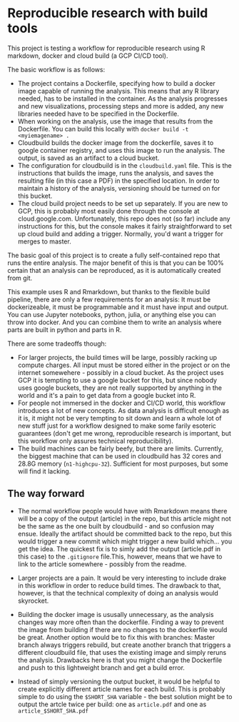 # Reproducible research with build tools

This project is testing a workflow for reproducible research using R markdown, docker and cloud build (a GCP CI/CD tool).

The basic workflow is as follows:
- The project contains a Dockerfile, specifying how to build a docker image capable of running the analysis. This means that any R library needed, has to be installed in the container. As the analysis progresses and new visualizations, processing steps and more is added, any new libraries needed have to be specified in the Dockerfile.
- When working on the analysis, use the image that results from the Dockerfile. You can build this locally with `docker build -t <myiemagename> .`
- Cloudbuild builds the docker image from the dockerfile, saves it to google container registry, and uses this image to run the analysis. The output, is saved as an artifact to a cloud bucket.
- The configuration for cloudbuild is in the `cloudbuild.yaml` file. This is the instructions that builds the image, runs the analysis, and saves the resulting file (in this case a PDF) in the specified location. In order to maintain a history of the analysis, versioning should be turned on for this bucket.
- The cloud build project needs to be set up separately. If you are new to GCP, this is probably most easily done through the console at cloud.google.com. Unfortunately, this repo does not (so far) include any instructions for this, but the console makes it fairly straightforward to set up cloud build and adding a trigger. Normally, you'd want a trigger for merges to master.

The basic goal of this project is to create a fully self-contained repo that runs the entire analysis. The major benefit of this is that you can be 100% certain that an analysis can be reproduced, as it is automatically created from git.

This example uses R and Rmarkdown, but thanks to the flexible build pipeline, there are only a few requirements for an analysis: It must be dockerizeable, it must be programmable and it must have input and output. You can use Jupyter notebooks, python, julia, or anything else you can throw into docker. And you can combine them to write an analysis where parts are built in python and parts in R.

There are some tradeoffs though:
- For larger projects, the build times will be large, possibly racking up compute charges. All input must be stored either in the project or on the internet somewehere - possibly in a cloud bucket. As the project uses GCP it is tempting to use a google bucket for this, but since nobody uses google buckets, they are not really supported by anything in the world and it's a pain to get data from a google bucket into R.
- For people not immersed in the docker and CI/CD world, this workflow introduces a lot of new concepts. As data analysis is difficult enough as it is, it might not be very tempting to sit down and learn a whole lot of new stuff just for a workflow designed to make some farily esoteric guarantees (don't get me wrong, reproducible research is important, but this workflow only assures technical reproducibility).
- The build machines can be fairly beefy, but there are limits. Currently, the biggest machine that can be used in cloudbuild has 32 cores and 28.8G memory (`n1-highcpu-32`). Sufficient for most purposes, but some will find it lacking. 

## The way forward

- The normal workflow people would have with Rmarkdown means there will be a copy of the output (article) in the repo, but this article might not be the same as the one built by cloudbuild - and so confusion may ensue. Ideally the artifact should be committed back to the repo, but this would trigger a new commit which might trigger a new build which... you get the idea. The quickest fix is to simly add the output (article.pdf in this case) to the `.gitignore` file.This, however, means that we have to link to the article somewhere - possibly from the readme.

- Larger projects are a pain. It would be very interesting to include drake in this workflow in order to reduce build times. The drawback to that, however, is that the technical complexity of doing an analysis would skyrocket.

- Building the docker image is ususally unnecessary, as the analysis changes way more often than the dockerfile. Finding a way to prevent the image from building if there are no changes to the dockerfile would be great. Another option would be to fix this with branches: Master branch always triggers rebuild, but create another branch that triggers a different cloudbuild file, that uses the existing image and simply reruns the analysis. Drawbacks here is that you might change the Dockerfile and push to this lightweight branch and get a build error.

- Instead of simply versioning the output bucket, it would be helpful to create explicitly different article names for each build. This is probably simple to do using the `$SHORT_SHA` variable - the best solution might be to output the artcle twice per build: one as `article.pdf` and one as `article_$SHORT_SHA.pdf`
